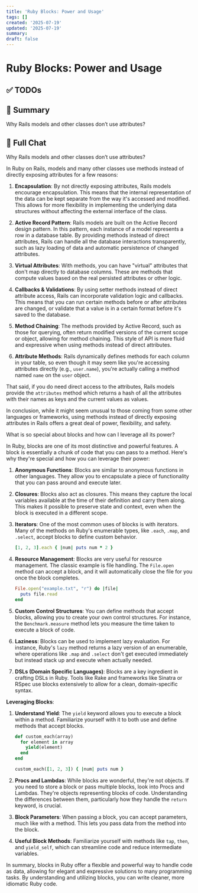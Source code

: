 ```yaml
---
title: 'Ruby Blocks: Power and Usage'
tags: []
created: '2025-07-19'
updated: '2025-07-19'
summary:
draft: false
---
```


# Ruby Blocks: Power and Usage

## ✅ TODOs


## 📌 Summary
Why Rails models and other classes don’t use attributes?

## 🧠 Full Chat


Why Rails models and other classes don’t use attributes?

In Ruby on Rails, models and many other classes use methods instead of directly exposing attributes for a few reasons:

1. **Encapsulation**: By not directly exposing attributes, Rails models encourage encapsulation. This means that the internal representation of the data can be kept separate from the way it's accessed and modified. This allows for more flexibility in implementing the underlying data structures without affecting the external interface of the class.

2. **Active Record Pattern**: Rails models are built on the Active Record design pattern. In this pattern, each instance of a model represents a row in a database table. By providing methods instead of direct attributes, Rails can handle all the database interactions transparently, such as lazy loading of data and automatic persistence of changed attributes.

3. **Virtual Attributes**: With methods, you can have "virtual" attributes that don't map directly to database columns. These are methods that compute values based on the real persisted attributes or other logic.

4. **Callbacks & Validations**: By using setter methods instead of direct attribute access, Rails can incorporate validation logic and callbacks. This means that you can run certain methods before or after attributes are changed, or validate that a value is in a certain format before it's saved to the database.

5. **Method Chaining**: The methods provided by Active Record, such as those for querying, often return modified versions of the current scope or object, allowing for method chaining. This style of API is more fluid and expressive when using methods instead of direct attributes.

6. **Attribute Methods**: Rails dynamically defines methods for each column in your table, so even though it may seem like you're accessing attributes directly (e.g., `user.name`), you're actually calling a method named `name` on the `user` object.

That said, if you do need direct access to the attributes, Rails models provide the `attributes` method which returns a hash of all the attributes with their names as keys and the current values as values.

In conclusion, while it might seem unusual to those coming from some other languages or frameworks, using methods instead of directly exposing attributes in Rails offers a great deal of power, flexibility, and safety.

What is so special about blocks and how can I leverage all its power?

In Ruby, blocks are one of its most distinctive and powerful features. A block is essentially a chunk of code that you can pass to a method. Here's why they're special and how you can leverage their power:

1. **Anonymous Functions**: Blocks are similar to anonymous functions in other languages. They allow you to encapsulate a piece of functionality that you can pass around and execute later.

2. **Closures**: Blocks also act as closures. This means they capture the local variables available at the time of their definition and carry them along. This makes it possible to preserve state and context, even when the block is executed in a different scope.

3. **Iterators**: One of the most common uses of blocks is with iterators. Many of the methods on Ruby's enumerable types, like `.each`, `.map`, and `.select`, accept blocks to define custom behavior.

    ```ruby
    [1, 2, 3].each { |num| puts num * 2 }
    ```

4. **Resource Management**: Blocks are very useful for resource management. The classic example is file handling. The `File.open` method can accept a block, and it will automatically close the file for you once the block completes.

    ```ruby
    File.open("example.txt", "r") do |file|
      puts file.read
    end
    ```

5. **Custom Control Structures**: You can define methods that accept blocks, allowing you to create your own control structures. For instance, the `Benchmark.measure` method lets you measure the time taken to execute a block of code.

6. **Laziness**: Blocks can be used to implement lazy evaluation. For instance, Ruby's `lazy` method returns a lazy version of an enumerable, where operations like `.map` and `.select` don't get executed immediately but instead stack up and execute when actually needed.

7. **DSLs (Domain Specific Languages)**: Blocks are a key ingredient in crafting DSLs in Ruby. Tools like Rake and frameworks like Sinatra or RSpec use blocks extensively to allow for a clean, domain-specific syntax.

**Leveraging Blocks**:

1. **Understand Yield**: The `yield` keyword allows you to execute a block within a method. Familiarize yourself with it to both use and define methods that accept blocks.

    ```ruby
    def custom_each(array)
      for element in array
        yield(element)
      end
    end

    custom_each([1, 2, 3]) { |num| puts num }
    ```

2. **Procs and Lambdas**: While blocks are wonderful, they're not objects. If you need to store a block or pass multiple blocks, look into Procs and Lambdas. They're objects representing blocks of code. Understanding the differences between them, particularly how they handle the `return` keyword, is crucial.

3. **Block Parameters**: When passing a block, you can accept parameters, much like with a method. This lets you pass data from the method into the block.

4. **Useful Block Methods**: Familiarize yourself with methods like `tap`, `then`, and `yield_self`, which can streamline code and reduce intermediate variables.

In summary, blocks in Ruby offer a flexible and powerful way to handle code as data, allowing for elegant and expressive solutions to many programming tasks. By understanding and utilizing blocks, you can write cleaner, more idiomatic Ruby code.